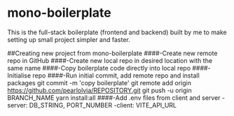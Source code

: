 # mono-boilerplate
This is the full-stack boilerplate (frontend and backend) built by me to make setting up small project simpler and faster.

##Creating new project from mono-boilerplate
####-Create new remote repo in GitHub
####-Create new local repo in desired location with the same name
####-Copy boilerplate code directly into local repo
####-Initialise repo
####-Run initial commit, add remote repo and install packages
  git commit -m 'copy boilerplate'
  git remote add origin https://github.com/pearlolvia/REPOSITORY.git
  git push -u origin BRANCH_NAME
  yarn install:all
####-Add .env files from client and server
  -server: DB_STRING, PORT_NUMBER
  -client: VITE_API_URL
